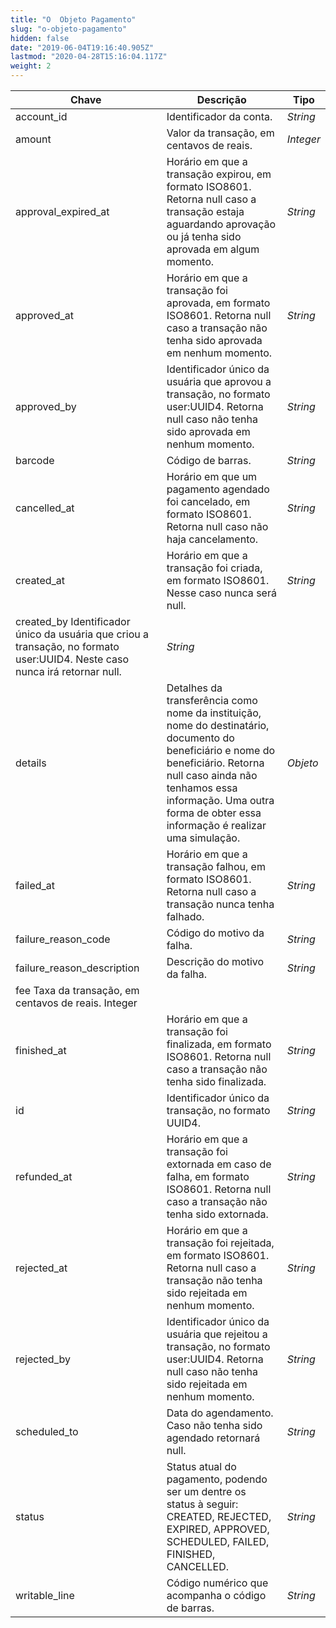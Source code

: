 ```yaml
---
title: "O  Objeto Pagamento"
slug: "o-objeto-pagamento"
hidden: false
date: "2019-06-04T19:16:40.905Z"
lastmod: "2020-04-28T15:16:04.117Z"
weight: 2
---
```


| Chave                                                                                                                        | Descrição                                                                                                                                                                                                                                            | Tipo      |
| ---------------------------------------------------------------------------------------------------------------------------- | ---------------------------------------------------------------------------------------------------------------------------------------------------------------------------------------------------------------------------------------------------- | --------- |
| account_id                                                                                                                   | Identificador da conta.                                                                                                                                                                                                                              | _String_  |
| amount                                                                                                                       | Valor da transação, em centavos de reais.                                                                                                                                                                                                            | _Integer_ |
| approval_expired_at                                                                                                          | Horário em que a transação expirou, em formato ISO8601. Retorna null caso a transação estaja aguardando aprovação ou já tenha sido aprovada em algum momento.                                                                                        | _String_  |
| approved_at                                                                                                                  | Horário em que a transação foi aprovada, em formato ISO8601. Retorna null caso a transação não tenha sido aprovada em nenhum momento.                                                                                                                | _String_  |
| approved_by                                                                                                                  | Identificador único da usuária que aprovou a transação, no formato user:UUID4. Retorna null caso não tenha sido aprovada em nenhum momento.                                                                                                          | _String_  |
| barcode                                                                                                                      | Código de barras.                                                                                                                                                                                                                                    | _String_  |
| cancelled_at                                                                                                                 | Horário em que um pagamento agendado foi cancelado, em formato ISO8601. Retorna null caso não haja cancelamento.                                                                                                                                     | _String_  |
| created_at                                                                                                                   | Horário em que a transação foi criada, em formato ISO8601. Nesse caso nunca será null.                                                                                                                                                               | _String_  |
| created_by  Identificador único da usuária que criou a transação, no formato user:UUID4. Neste caso nunca irá retornar null. | _String_                                                                                                                                                                                                                                             |
| details                                                                                                                      | Detalhes da transferência como nome da instituição, nome do destinatário, documento do beneficiário e nome do beneficiário. Retorna null caso ainda não tenhamos essa informação. Uma outra forma de obter essa informação é realizar uma simulação. | _Objeto_  |
| failed_at                                                                                                                    | Horário em que a transação falhou, em formato ISO8601. Retorna null caso a transação nunca tenha falhado.                                                                                                                                            | _String_  |
| failure_reason_code                                                                                                          | Código do motivo da falha.                                                                                                                                                                                                                           | _String_  |
| failure_reason_description                                                                                                   | Descrição do motivo da falha.                                                                                                                                                                                                                        | _String_  |
| fee Taxa da transação, em centavos de reais.    Integer                                                                      |
| finished_at                                                                                                                  | Horário em que a transação foi finalizada, em formato ISO8601. Retorna null caso a transação não tenha sido finalizada.                                                                                                                              | _String_  |
| id                                                                                                                           | Identificador único da transação, no formato UUID4.                                                                                                                                                                                                  | _String_  |
| refunded_at                                                                                                                  | Horário em que a transação foi extornada em caso de falha, em formato ISO8601. Retorna null caso a transação não tenha sido extornada.                                                                                                               | _String_  |
| rejected_at                                                                                                                  | Horário em que a transação foi rejeitada, em formato ISO8601. Retorna null caso a transação não tenha sido rejeitada em nenhum momento.                                                                                                              | _String_  |
| rejected_by                                                                                                                  | Identificador único da usuária que rejeitou a transação, no formato user:UUID4. Retorna null caso não tenha sido rejeitada em nenhum momento.                                                                                                        | _String_  |
| scheduled_to                                                                                                                 | Data do agendamento. Caso não tenha sido agendado retornará null.                                                                                                                                                                                    | _String_  |
| status                                                                                                                       | Status atual do pagamento, podendo ser um dentre os status à seguir: CREATED, REJECTED, EXPIRED, APPROVED, SCHEDULED, FAILED, FINISHED, CANCELLED.                                                                                                   | _String_  |
| writable_line                                                                                                                | Código numérico que acompanha o código de barras.                                                                                                                                                                                                    | _String_  |
